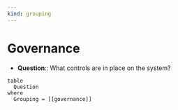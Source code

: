 ```yaml
---
kind: grouping
---
```

# Governance

- **Question**:: What controls are in place on the system?


```dataview
table
  Question
where
  Grouping = [[governance]]
```
